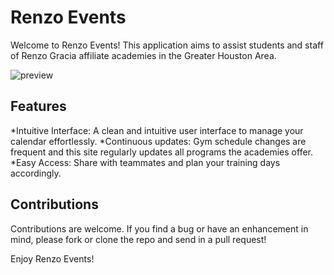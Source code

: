 # Renzo Events

Welcome to Renzo Events! This application aims to assist students and staff of Renzo Gracia affiliate academies in the Greater Houston Area. 

![preview](https://elliotweb.dev/renzo_events.jpg)

## Features
*Intuitive Interface: A clean and intuitive user interface to manage your calendar effortlessly.
*Continuous updates: Gym schedule changes are frequent and this site regularly updates all programs the academies offer.
*Easy Access: Share with teammates and plan your training days accordingly.

## Contributions
Contributions are welcome. If you find a bug or have an enhancement in mind, please fork or clone the repo and send in a pull request!

Enjoy Renzo Events!
